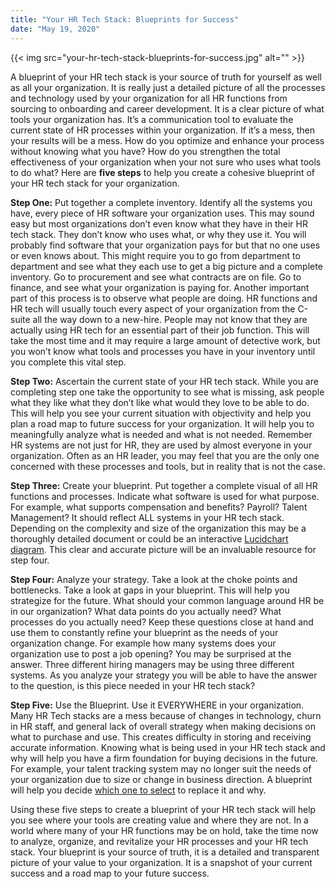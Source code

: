 ```yaml
---
title: "Your HR Tech Stack: Blueprints for Success"
date: "May 19, 2020"
---
```

{{< img src="your-hr-tech-stack-blueprints-for-success.jpg" alt="" >}}

A blueprint of your HR tech stack is your source of truth for yourself as well as all your organization.  It is really just a detailed picture of all the processes and technology used by your organization for all HR functions from sourcing to onboarding and career development.  It is a clear picture of what tools your organization has.  It’s a communication tool to evaluate the current state of HR processes within your organization. If it’s a mess, then your results will be a mess.  How do you optimize and enhance your process without knowing what you have?  How do you strengthen the total effectiveness of your organization when your not sure who uses what tools to do what?  Here are **five steps** to help you create a cohesive blueprint of your HR tech stack for your organization.

**Step One:**  Put together a complete inventory.  Identify all the systems you have, every piece of HR software your organization uses.  This may sound easy but most organizations don’t even know what they have in their HR tech stack.  They don’t know who uses what, or why they use it.  You will probably find software that your organization pays for but that no one uses or even knows about.  This might require you to go from department to department and see what they each use to get a big picture and a complete inventory.  Go to procurement and see what contracts are on file.  Go to finance, and see what your organization is paying for.  Another important part of this process is to observe what people are doing.  HR functions and HR tech will usually touch every aspect of your organization from the C-suite all the way down to a new-hire.  People may not know that they are actually using HR tech for an essential part of their job function.  This will take the most time and it may require a large amount of detective work, but you won’t know what tools and processes you have in your inventory until you complete this vital step.  

**Step Two:**  Ascertain the current state of your HR tech stack.  While you are completing step one take the opportunity to see what is missing, ask people what they like what they don’t like what would they love to be able to do.  This will help you see your current situation with objectivity and help you plan a road map to future success for your organization.  It will help you to meaningfully analyze what is needed and what is not needed.  Remember HR systems are not just for HR, they are used by almost everyone in your organization.  Often as an HR leader, you may feel that you are the only one concerned with these processes and tools, but in reality that is not the case.  

**Step Three:**  Create your blueprint.  Put together a complete visual of all HR functions and processes.  Indicate what software is used for what purpose.  For example, what supports compensation and benefits? Payroll? Talent Management?  It should reflect ALL systems in your HR tech stack.  Depending on the complexity and size of the organization this may be a thoroughly detailed document or could be an interactive [Lucidchart diagram](https://www.lucidchart.com/). This clear and accurate picture will be an invaluable resource for step four.

**Step Four:**  Analyze your strategy.  Take a look at the choke points and bottlenecks. Take a look at gaps in your blueprint.  This will help you strategize for the future.  What should your common language around HR be in our organization?  What data points do you actually need?  What processes do you actually need?  Keep these questions close at hand and use them to constantly refine your blueprint as the needs of your organization change.  For example how many systems does your organization use to post a job opening?  You may be surprised at the answer.  Three different hiring managers may be using three different systems.  As you analyze your strategy you will be able to have the answer to the question, is this piece needed in your HR tech stack?

**Step Five:**  Use the Blueprint.  Use it EVERYWHERE in your organization.  Many HR Tech stacks are a mess because of changes in technology, churn in HR staff, and general lack of overall strategy when making decisions on what to purchase and use.  This creates difficulty in storing and receiving accurate information.  Knowing what is being used in your HR tech stack and why will help you have a firm foundation for buying decisions in the future.  For example, your talent tracking system may no longer suit the needs of your organization due to size or change in business direction.  A blueprint will help you decide [which one to select](https://enlist.io/) to replace it and why.  

Using these five steps to create a blueprint of your HR tech stack will help you see where your tools are creating value and where they are not.  In a world where many of your HR functions may be on hold, take the time now to analyze, organize, and revitalize your HR processes and your HR tech stack.  Your blueprint is your source of truth, it is a detailed and transparent picture of your value to your organization.  It is a snapshot of your current success and a road map to your future success.